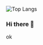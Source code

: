 
![Top Langs](https://github-readme-stats.vercel.app/api/top-langs/?username=SiYUan-Lee&layout=compact)

### Hi there 👋
ok
<!--
**SiYuan-Lee/SiYuan-Lee** is a ✨ _special_ ✨ repository because its `README.md` (this file) appears on your GitHub profile.
**![Anurag's github stats](https://github-readme-stats.vercel.app/api?username=SiYUan-Lee&show_icons=true&theme=radical)
Here are some ideas to get you started:

- 🔭 I’m currently working on ...
- 🌱 I’m currently learning ...
- 👯 I’m looking to collaborate on ...
- 🤔 I’m looking for help with ...
- 💬 Ask me about ...
- 📫 How to reach me: ...
- 😄 Pronouns: ...
- ⚡ Fun fact: ...
-->
